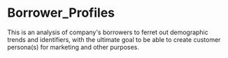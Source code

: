Borrower_Profiles
=================
This is an analysis of company's borrowers to ferret out demographic trends and identifiers, with the ultimate goal to be able to create customer persona(s) for marketing and other purposes.
